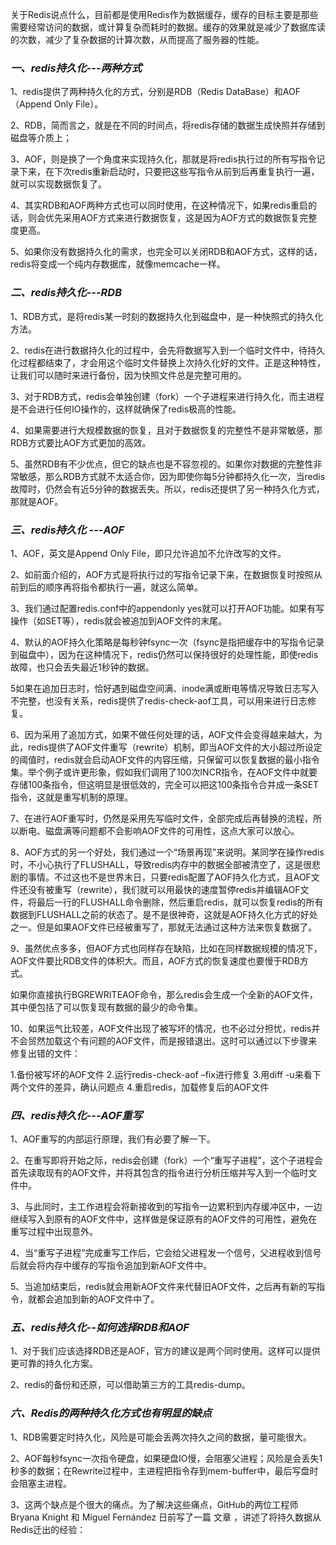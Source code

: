   关于Redis说点什么，目前都是使用Redis作为数据缓存，缓存的目标主要是那些需要经常访问的数据，或计算复杂而耗时的数据。缓存的效果就是减少了数据库读的次数，减少了复杂数据的计算次数，从而提高了服务器的性能。

### ***一、redis持久化---两种方式***

1、redis提供了两种持久化的方式，分别是RDB（Redis DataBase）和AOF（Append Only File）。

2、RDB，简而言之，就是在不同的时间点，将redis存储的数据生成快照并存储到磁盘等介质上；

3、AOF，则是换了一个角度来实现持久化，那就是将redis执行过的所有写指令记录下来，在下次redis重新启动时，只要把这些写指令从前到后再重复执行一遍，就可以实现数据恢复了。

4、其实RDB和AOF两种方式也可以同时使用，在这种情况下，如果redis重启的话，则会优先采用AOF方式来进行数据恢复，这是因为AOF方式的数据恢复完整度更高。

5、如果你没有数据持久化的需求，也完全可以关闭RDB和AOF方式，这样的话，redis将变成一个纯内存数据库，就像memcache一样。

### ***二、redis持久化---RDB***

1、RDB方式，是将redis某一时刻的数据持久化到磁盘中，是一种快照式的持久化方法。

2、redis在进行数据持久化的过程中，会先将数据写入到一个临时文件中，待持久化过程都结束了，才会用这个临时文件替换上次持久化好的文件。正是这种特性，让我们可以随时来进行备份，因为快照文件总是完整可用的。

3、对于RDB方式，redis会单独创建（fork）一个子进程来进行持久化，而主进程是不会进行任何IO操作的，这样就确保了redis极高的性能。

4、如果需要进行大规模数据的恢复，且对于数据恢复的完整性不是非常敏感，那RDB方式要比AOF方式更加的高效。

5、虽然RDB有不少优点，但它的缺点也是不容忽视的。如果你对数据的完整性非常敏感，那么RDB方式就不太适合你，因为即使你每5分钟都持久化一次，当redis故障时，仍然会有近5分钟的数据丢失。所以，redis还提供了另一种持久化方式，那就是AOF。

### ***三、redis持久化 ---AOF***

1、AOF，英文是Append Only File，即只允许追加不允许改写的文件。

2、如前面介绍的，AOF方式是将执行过的写指令记录下来，在数据恢复时按照从前到后的顺序再将指令都执行一遍，就这么简单。

3、我们通过配置redis.conf中的appendonly yes就可以打开AOF功能。如果有写操作（如SET等），redis就会被追加到AOF文件的末尾。

4、默认的AOF持久化策略是每秒钟fsync一次（fsync是指把缓存中的写指令记录到磁盘中），因为在这种情况下，redis仍然可以保持很好的处理性能，即使redis故障，也只会丢失最近1秒钟的数据。

5如果在追加日志时，恰好遇到磁盘空间满、inode满或断电等情况导致日志写入不完整，也没有关系，redis提供了redis-check-aof工具，可以用来进行日志修复。

6、因为采用了追加方式，如果不做任何处理的话，AOF文件会变得越来越大，为此，redis提供了AOF文件重写（rewrite）机制，即当AOF文件的大小超过所设定的阈值时，redis就会启动AOF文件的内容压缩，只保留可以恢复数据的最小指令集。举个例子或许更形象，假如我们调用了100次INCR指令，在AOF文件中就要存储100条指令，但这明显是很低效的，完全可以把这100条指令合并成一条SET指令，这就是重写机制的原理。

7、在进行AOF重写时，仍然是采用先写临时文件，全部完成后再替换的流程，所以断电、磁盘满等问题都不会影响AOF文件的可用性，这点大家可以放心。

8、AOF方式的另一个好处，我们通过一个“场景再现”来说明。某同学在操作redis时，不小心执行了FLUSHALL，导致redis内存中的数据全部被清空了，这是很悲剧的事情。不过这也不是世界末日，只要redis配置了AOF持久化方式，且AOF文件还没有被重写（rewrite），我们就可以用最快的速度暂停redis并编辑AOF文件，将最后一行的FLUSHALL命令删除，然后重启redis，就可以恢复redis的所有数据到FLUSHALL之前的状态了。是不是很神奇，这就是AOF持久化方式的好处之一。但是如果AOF文件已经被重写了，那就无法通过这种方法来恢复数据了。

9、虽然优点多多，但AOF方式也同样存在缺陷，比如在同样数据规模的情况下，AOF文件要比RDB文件的体积大。而且，AOF方式的恢复速度也要慢于RDB方式。

如果你直接执行BGREWRITEAOF命令，那么redis会生成一个全新的AOF文件，其中便包括了可以恢复现有数据的最少的命令集。

10、如果运气比较差，AOF文件出现了被写坏的情况，也不必过分担忧，redis并不会贸然加载这个有问题的AOF文件，而是报错退出。这时可以通过以下步骤来修复出错的文件：

1.备份被写坏的AOF文件
2.运行redis-check-aof –fix进行修复
3.用diff -u来看下两个文件的差异，确认问题点
4.重启redis，加载修复后的AOF文件

### ***四、redis持久化---AOF重写***

1、AOF重写的内部运行原理，我们有必要了解一下。

2、在重写即将开始之际，redis会创建（fork）一个“重写子进程”，这个子进程会首先读取现有的AOF文件，并将其包含的指令进行分析压缩并写入到一个临时文件中。

3、与此同时，主工作进程会将新接收到的写指令一边累积到内存缓冲区中，一边继续写入到原有的AOF文件中，这样做是保证原有的AOF文件的可用性，避免在重写过程中出现意外。

4、当“重写子进程”完成重写工作后，它会给父进程发一个信号，父进程收到信号后就会将内存中缓存的写指令追加到新AOF文件中。

5、当追加结束后，redis就会用新AOF文件来代替旧AOF文件，之后再有新的写指令，就都会追加到新的AOF文件中了。

### ***五、redis持久化--如何选择RDB和AOF***

1、对于我们应该选择RDB还是AOF，官方的建议是两个同时使用。这样可以提供更可靠的持久化方案。

2、redis的备份和还原，可以借助第三方的工具redis-dump。

### ***六、Redis的两种持久化方式也有明显的缺点***

1、RDB需要定时持久化，风险是可能会丢两次持久之间的数据，量可能很大。

2、AOF每秒fsync一次指令硬盘，如果硬盘IO慢，会阻塞父进程；风险是会丢失1秒多的数据；在Rewrite过程中，主进程把指令存到mem-buffer中，最后写盘时会阻塞主进程。

3、这两个缺点是个很大的痛点。为了解决这些痛点，GitHub的两位工程师 Bryana Knight 和 Miguel Fernández 日前写了一篇 文章 ，讲述了将持久数据从Redis迁出的经验：